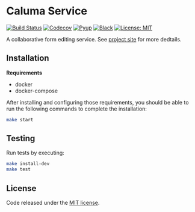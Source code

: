 # Caluma Service

[![Build Status](https://travis-ci.com/projectcaluma/caluma.svg?branch=master)](https://travis-ci.org/projectcaluma/caluma)
[![Codecov](https://codecov.io/gh/projectcaluma/caluma/branch/master/graph/badge.svg)](https://codecov.io/gh/projectcaluma/caluma)
[![Pyup](https://pyup.io/repos/github/projectcaluma/caluma/shield.svg)](https://pyup.io/account/repos/github/projectcaluma/caluma/)
[![Black](https://img.shields.io/badge/code%20style-black-000000.svg)](https://github.com/projectcaluma/caluma)
[![License: MIT](https://img.shields.io/badge/License-MIT-yellow.svg)](https://opensource.org/licenses/MIT)

A collaborative form editing service. See [project site](https://projectcaluma.github.io/) for more dedtails.

## Installation

**Requirements**
* docker
* docker-compose

After installing and configuring those requirements, you should be able to run the following
commands to complete the installation:

```bash
make start
```

## Testing
Run tests by executing:

```bash
make install-dev
make test
```

## License
Code released under the [MIT license](LICENSE).
